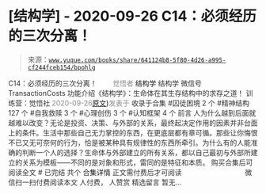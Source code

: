 # [结构学] - 2020-09-26 C14：必须经历的三次分离！

> 来源：[`www.yuque.com/books/share/641124b8-5f80-4d26-a995-cf244fceb154/bpohlg`](https://www.yuque.com/books/share/641124b8-5f80-4d26-a995-cf244fceb154/bpohlg)

<ne-p id="520f42f3293818f927861ebbd5b15da4_p_0" data-lake-id="520f42f3293818f927861ebbd5b15da4_p_0"><ne-text id="ue323cbcb" style="color: rgb(51, 51, 51);">C14：必须经历的三次分离！</ne-text></ne-p> <ne-p id="6ecf65c4eba363f48e0c84565e9cfc70" data-lake-id="6ecf65c4eba363f48e0c84565e9cfc70"><ne-text id="ue02b7da1" ne-fontsize="12" style="color: rgb(255, 255, 255);">原创</ne-text><ne-text id="uf5b8be7c" style="color: rgb(140, 140, 140);">觉悟者</ne-text> <ne-text id="u9c6274ec" ne-fontsize="14">结构学</ne-text></ne-p> <ne-p id="143bcadc6fb37dcd69dbdca3d4e789bf" data-lake-id="143bcadc6fb37dcd69dbdca3d4e789bf"><ne-text id="u876aa526" ne-fontsize="14" ne-bold="true" style="color: rgb(51, 51, 51);">结构学</ne-text></ne-p> <ne-p id="a79109e6c22351aa884ae32c96c8bf0f" data-lake-id="a79109e6c22351aa884ae32c96c8bf0f"><ne-text id="ueab8cd2b" ne-fontsize="14" style="color: rgb(51, 51, 51);">微信号</ne-text><ne-text id="u442b65eb" ne-fontsize="14" style="color: rgb(51, 51, 51);">TransactionCosts</ne-text></ne-p> <ne-p id="56936a9b4d4d6431c2d5b2e9d935e78f" data-lake-id="56936a9b4d4d6431c2d5b2e9d935e78f"><ne-text id="u8cd51dc8" ne-fontsize="14" style="color: rgb(51, 51, 51);">功能介绍</ne-text><ne-text id="u5c1960a2" ne-fontsize="14" style="color: rgb(51, 51, 51);">《结构学》：生命体在其生存结构中的求存之道！ 训练营：觉悟社</ne-text></ne-p> <ne-p id="72136d003de3b8d025c31f1a75f90828" data-lake-id="72136d003de3b8d025c31f1a75f90828"><ne-text id="ubb8917c1" style="color: rgb(140, 140, 140);">2020-09-26</ne-text>[<ne-text id="u5ce4a810" ne-fontsize="14">原文</ne-text>](https://mp.weixin.qq.com/s?__biz=MzIzMDYwOTM0Mg==&mid=2247484570&idx=1&sn=8b703e78588f205a2d30ed92965ca02b&chksm=e8b19c4bdfc6155d0c23c600f072529d99023d0ea49f5e7364a1112f6ac9ff3285c0e7ef7ccb#rd))<ne-text id="u4860e3fd" ne-fontsize="14" style="color: rgb(140, 140, 140);">发表于</ne-text></ne-p> <ne-p id="9b574f09edc0d09b9450188eea7eb108" data-lake-id="9b574f09edc0d09b9450188eea7eb108"><ne-text id="u533fcbc9" style="color: rgb(51, 51, 51);">收录于合集</ne-text></ne-p> <ne-p id="178fa668d43c6d288a804e598bbb63f9" data-lake-id="178fa668d43c6d288a804e598bbb63f9"><ne-text id="u0ee40826" style="color: rgb(51, 51, 51);">#囚徒困境 2 个</ne-text></ne-p> <ne-p id="8b91e5e5203837da1a1ae00118a305f0" data-lake-id="8b91e5e5203837da1a1ae00118a305f0"><ne-text id="ud3cad893" style="color: rgb(51, 51, 51);">#精神结构 127 个</ne-text></ne-p> <ne-p id="59f9a595d75f6296861f929802e348af" data-lake-id="59f9a595d75f6296861f929802e348af"><ne-text id="u8193610c" style="color: rgb(51, 51, 51);">#自我救赎 3 个</ne-text></ne-p> <ne-p id="1891839b0221956d0c90d3fe1d7cae99" data-lake-id="1891839b0221956d0c90d3fe1d7cae99"><ne-text id="uf49afa57" style="color: rgb(51, 51, 51);">#心理创伤 3 个</ne-text></ne-p> <ne-p id="cb4c19f0a4379b234eb54ebde2464162" data-lake-id="cb4c19f0a4379b234eb54ebde2464162"><ne-text id="u21cf3e05" style="color: rgb(51, 51, 51);">#认知框架 4 个</ne-text></ne-p> <ne-p id="2e0f278c31e324ed69d490dd6d18943b" data-lake-id="2e0f278c31e324ed69d490dd6d18943b"><ne-text id="uac96772d" style="color: rgb(51, 51, 51);">前言</ne-text></ne-p> <ne-p id="e05d960e253d9976b3daf88f6f072837" data-lake-id="e05d960e253d9976b3daf88f6f072837"><ne-text id="u1aac41eb" style="color: rgb(51, 51, 51);">人为什么越到后面就越难以改变？无论是投资、决策、与外部的关系，最终起决定作用的因素并非台面上的条件。生活中那些自己无力掌控的东西，在更底层都有章可循。那些让你悔恨不已又无可奈何的行为，恰是被某种具有规律性的东西所牵引。为什么有的人能准确的判断一个人的选择？生命体与外部建立的所有关系，都以自己最初与外部所建立的关系为模板——不同的是对象和形式，雷同的是特征和本质。</ne-text></ne-p> <ne-p id="b06b74bd25a81b733d038aa98abb61e2" data-lake-id="b06b74bd25a81b733d038aa98abb61e2" ne-alignment="center"><ne-text id="ub10929ca" style="color: rgb(51, 51, 51);">购买合集后可阅读全文</ne-text></ne-p> <ne-p id="050eed87bb9729c05c4b8aee7fd97ea3" data-lake-id="050eed87bb9729c05c4b8aee7fd97ea3" ne-alignment="center"><ne-text id="u3cd3639c" style="color: rgb(51, 51, 51);">#</ne-text></ne-p> <ne-p id="f3ab94ba652ba026d8dc3f13ce95ea8f" data-lake-id="f3ab94ba652ba026d8dc3f13ce95ea8f" ne-alignment="center"><ne-text id="ua2b2b1ff" style="color: rgb(51, 51, 51);">已完结 共个</ne-text></ne-p> <ne-p id="611778f61291aa26a470a8131afd171f" data-lake-id="611778f61291aa26a470a8131afd171f" ne-alignment="center"><ne-text id="u9f9a6efe" ne-fontsize="16">合集详情</ne-text></ne-p> <ne-p id="0e35e061af59ab671084dd87fa8e67e2" data-lake-id="0e35e061af59ab671084dd87fa8e67e2" ne-alignment="center"><ne-text id="u95b95d74" style="color: rgb(51, 51, 51);">正文需付费后才可阅读</ne-text></ne-p> <ne-p id="20cef36a14e3bac5d6023892f1f62134" data-lake-id="20cef36a14e3bac5d6023892f1f62134" ne-alignment="center"><ne-text id="uaac3269b" style="color: rgb(255, 255, 255);">加载中</ne-text></ne-p> <ne-p id="cdbcc19b53211adc03f2e94ada369142" data-lake-id="cdbcc19b53211adc03f2e94ada369142" ne-alignment="center"><ne-text id="uf2846864" style="color: rgb(255, 255, 255);"> 微信豆购买</ne-text></ne-p> <ne-p id="01805d1c1e21f946d66dd6b598c78aa4" data-lake-id="01805d1c1e21f946d66dd6b598c78aa4" ne-alignment="center"><ne-text id="uea508b50" style="color: rgb(51, 51, 51);">微信扫一扫付费阅读本文</ne-text></ne-p> <ne-p id="d543d32693848cc37f8cb9258c02c5fe" data-lake-id="d543d32693848cc37f8cb9258c02c5fe" ne-alignment="center"><ne-text id="u0df6b43e" ne-fontsize="13" style="color: rgb(51, 51, 51);">人付费， 人赞赏</ne-text></ne-p> <ne-h3 id="L0FBH" data-lake-id="L0FBH"><ne-heading-ext><ne-heading-anchor></ne-heading-anchor><ne-heading-fold></ne-heading-fold></ne-heading-ext><ne-heading-content><ne-text id="u898fd90d" ne-fontsize="16" style="color: rgb(51, 51, 51);">精选留言</ne-text></ne-heading-content></ne-h3> <ne-p id="f0f4ce24da8e918147d91147cc3ffef2" data-lake-id="f0f4ce24da8e918147d91147cc3ffef2"><ne-text id="ufbf6264c" style="color: rgb(51, 51, 51);">暂无...</ne-text></ne-p>